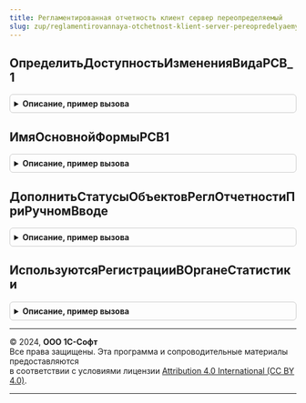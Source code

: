 ```yaml
---
title: Регламентированная отчетность клиент сервер переопределяемый
slug: zup/reglamentirovannaya-otchetnost-klient-server-pereopredelyaemyy
---
```



## ОпределитьДоступностьИзмененияВидаРСВ_1
<details style="margin: 1em 0; padding: 0.5em; border: 1px solid #ccc; border-radius: 6px;">

<summary style="font-weight: bold; cursor: pointer;">Описание, пример вызова</summary>

```bsl

////////////////////////////////////////////////////////////////////////////////
// Процедуры и функции интерфейса взаимодействия с конфигурациями (библиотеками)
// - потребителями.

// Процедура определяет, будет ли доступно для редактирования поле "ВидДокументаПредставление"
// в форме РСВ-1.
//
// Параметры:
//  Доступность - булево.
//
Процедура ОпределитьДоступностьИзмененияВидаРСВ_1(Доступность) Экспорт
```

Пример вызова
```bsl
РегламентированнаяОтчетностьКлиентСерверПереопределяемый.ОпределитьДоступностьИзмененияВидаРСВ_1(Доступность) 
```
</details>

## ИмяОсновнойФормыРСВ1
<details style="margin: 1em 0; padding: 0.5em; border: 1px solid #ccc; border-radius: 6px;">

<summary style="font-weight: bold; cursor: pointer;">Описание, пример вызова</summary>

```bsl

////////////////////////////////////////////////////////////////////////////////
// Служебные процедуры и функции.

// Функция возвращает имя основной формы ("ОсновнаяФорма" или "ОсновнаяФормаДополнительная"),
// используемой при открытии регл. отчета "РегламентированныйОтчетРСВ1".
// Если в конфигурации-потребителе используется форма подготовки квартальной отчетности в ПФР из БЗКБ,
// то функция должна возвращать форму "ОсновнаяФормаДополнительная", иначе - "ОсновнаяФорма".
//
// Пример:
//  Возврат "ОсновнаяФормаДополнительная";
//
Функция ИмяОсновнойФормыРСВ1() Экспорт
```

Пример вызова
```bsl
Результат = РегламентированнаяОтчетностьКлиентСерверПереопределяемый.ИмяОсновнойФормыРСВ1() 
```
</details>

## ДополнитьСтатусыОбъектовРеглОтчетностиПриРучномВводе
<details style="margin: 1em 0; padding: 0.5em; border: 1px solid #ccc; border-radius: 6px;">

<summary style="font-weight: bold; cursor: pointer;">Описание, пример вызова</summary>

```bsl

// Дополняет массив возможных статусов объектов регламентированной отчетности,
// предназначенных для интерактивного изменения пользователем.
//
// Параметры:
//  Статусы - Массив - статусы (строковые значения), которые можно дополнить.
//  ОбъектРеглОтчетности:
//    Вариант 1. ДокументСсылка, СправочникСсылка - ссылка на объект в регистрах сведений
//               "Журнал отчетов статусы" или "Журнал отправок в контролирующие органы",
//               отображаемый на страницах "Отчеты" и "Уведомления" формы "1С-Отчетность";
//    Вариант 2. ФормаКлиентскогоПриложения - экранная форма объекта регламентированной отчетности.
//
// Пример реализации:
//  Если ТипЗнч(ОбъектРеглОтчетности) = Тип("ФормаКлиентскогоПриложения") Тогда
//  	Если СтрНачинаетсяС(ОбъектРеглОтчетности.ИмяФормы, "Отчет.РегламентированныйОтчетРСВ1") Тогда
//  		Статусы.Добавить("Черновик");
//  	КонецЕсли;
//  ИначеЕсли ТипЗнч(ОбъектРеглОтчетности) = Тип("ДокументСсылка.РегламентированныйОтчет") Тогда
//  	ИсточникОтчета = РегламентированнаяОтчетностьВызовСервера.ИсточникРегламентированногоОтчета(ОбъектРеглОтчетности);
//  	Если ИсточникОтчета = "РегламентированныйОтчетРСВ1" Тогда
//  		Статусы.Добавить("Черновик");
//  	КонецЕсли;
//  КонецЕсли;
//
Процедура ДополнитьСтатусыОбъектовРеглОтчетностиПриРучномВводе(Статусы, ОбъектРеглОтчетности = Неопределено) Экспорт
```

Пример вызова
```bsl
РегламентированнаяОтчетностьКлиентСерверПереопределяемый.ДополнитьСтатусыОбъектовРеглОтчетностиПриРучномВводе(Статусы, ОбъектРеглОтчетности);
```
</details>

## ИспользуютсяРегистрацииВОрганеСтатистики
<details style="margin: 1em 0; padding: 0.5em; border: 1px solid #ccc; border-radius: 6px;">

<summary style="font-weight: bold; cursor: pointer;">Описание, пример вызова</summary>

```bsl

Процедура ИспользуютсяРегистрацииВОрганеСтатистики(ПризнакИспользования) Экспорт
```

Пример вызова
```bsl
РегламентированнаяОтчетностьКлиентСерверПереопределяемый.ИспользуютсяРегистрацииВОрганеСтатистики(ПризнакИспользования) 
```
</details>

---

© 2024, **ООО 1С-Софт**  
Все права защищены. Эта программа и сопроводительные материалы предоставляются  
в соответствии с условиями лицензии [Attribution 4.0 International (CC BY 4.0)](https://creativecommons.org/licenses/by/4.0/legalcode).

---
